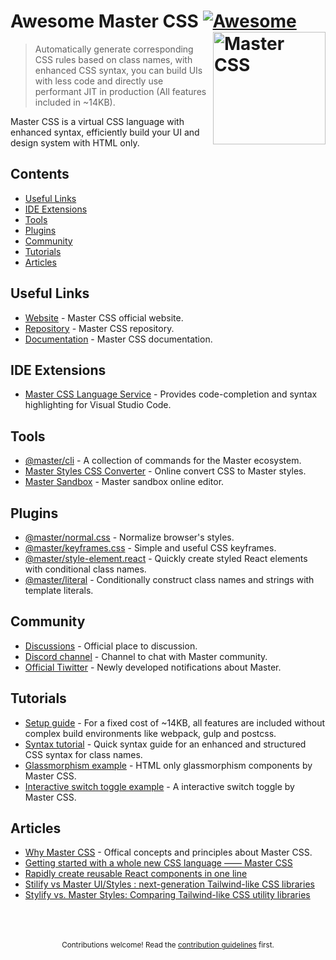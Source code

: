 
# Awesome Master CSS [![Awesome](https://awesome.re/badge.svg)](https://github.com/sindresorhus/awesome) <a href="https://css.master.co"><img src="https://raw.githubusercontent.com/master-co/package/document/images/logo-and-text.svg" width="180" align="right" alt="Master CSS"></a>

> Automatically generate corresponding CSS rules based on class names, with enhanced CSS syntax, you can build UIs with less code and directly use performant JIT in production (All features included in ~14KB).

Master CSS is a virtual CSS language with enhanced syntax, efficiently build your UI and design system with HTML only.


## Contents 
- [Useful Links](#useful-links)
- [IDE Extensions](#ide-extensions)
- [Tools](#tools)
- [Plugins](#plugins)
- [Community](#community)
- [Tutorials](#tutorials)
- [Articles](#articles)

## Useful Links
- [Website](https://css.master.co) - Master CSS official website.
- [Repository](https://github.com/master-co/css) - Master CSS repository.
- [Documentation](https://docs.master.co/css) - Master CSS documentation.

## IDE Extensions
- [Master CSS Language Service](https://marketplace.visualstudio.com/items?itemName=masterco.master-css-language-service) - Provides code-completion and syntax highlighting for Visual Studio Code.

## Tools
- [@master/cli](https://github.com/master-co/cli) - A collection of commands for the Master ecosystem.
- [Master Styles CSS Converter](https://github.com/serkodev/master-styles-css-converter) - Online convert CSS to Master styles.
- [Master Sandbox](https://sandbox.master.co) - Master sandbox online editor.

## Plugins 
- [@master/normal.css](https://github.com/master-co/normal.css) - Normalize browser's styles.
- [@master/keyframes.css](https://github.com/master-co/keyframes.css) - Simple and useful CSS keyframes.
- [@master/style-element.react](https://github.com/master-co/style-element.react) - Quickly create styled React elements with conditional class names.
- [@master/literal](https://github.com/master-co/literal) - Conditionally construct class names and strings with template literals.

## Community
- [Discussions](https://github.com/master-co/css/discussions) - Official place to discussion.
- [Discord channel](https://discord.gg/sZNKpAAAw6) - Channel to chat with Master community.
- [Official Tiwitter](https://twitter.com/mastercorg) - Newly developed notifications about Master.

## Tutorials
- [Setup guide](https://docs.master.co/css/setup) - For a fixed cost of ~14KB, all features are included without complex build environments like webpack, gulp and postcss.
- [Syntax tutorial](https://docs.master.co/css/syntax-tutorial) - Quick syntax guide for an enhanced and structured CSS syntax for class names.
- [Glassmorphism example](https://codepen.io/aron-tw/pen/LYOGzdY) - HTML only glassmorphism components by Master CSS.
- [Interactive switch toggle example](https://codepen.io/aron-tw/pen/zYpyQyV) - A interactive switch toggle by Master CSS.

## Articles
- [Why Master CSS](https://docs.master.co/css/why-master-css) - Offical concepts and principles about Master CSS.
- [Getting started with a whole new CSS language —— Master CSS](https://dev.to/aron/getting-started-with-a-whole-new-css-language-master-css-12l0)
- [Rapidly create reusable React components in one line](https://dev.to/aron/rapidly-create-reusable-react-components-59fd)
- [Stilify vs Master UI/Styles : next-generation Tailwind-like CSS libraries](https://blog.openreplay.com/stilify-vs-master-ui-styles-next-generation-tailwind-like-css-libraries)
- [Stylify vs. Master Styles: Comparing Tailwind-like CSS utility libraries](https://blog.logrocket.com/stylify-vs-master-styles-comparing-css-utility-libraries)

<p align="center">
  <br/>
  <br/>
  <br/>
  <sub>Contributions welcome! Read the <a href="./contributing.md">contribution guidelines</a> first.</sub>
</p>
